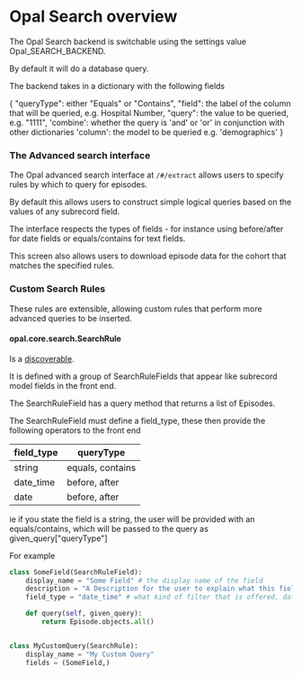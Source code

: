 # Opal Search overview

The Opal Search backend is switchable using the settings value Opal_SEARCH_BACKEND.

By default it will do a database query.

The backend takes in a dictionary with the following fields

{
      "queryType": either "Equals" or "Contains",
      "field": the label of the column that will be queried, e.g. Hospital Number,
      "query": the value to be queried, e.g. "1111",
      'combine': whether the query is 'and' or 'or' in conjunction with other dictionaries
      'column': the model to be queried e.g. 'demographics'
}


### The Advanced search interface

The Opal advanced search interface at `/#/extract` allows users to specify rules by which to query for episodes.

By default this allows users to construct simple logical queries based on the values of any subrecord field.

The interface respects the types of fields - for instance using before/after for date fields or equals/contains
for text fields.

This screen also allows users to download episode data for the cohort that matches the specified rules.

### Custom Search Rules

These rules are extensible, allowing custom rules that perform more advanced queries to be inserted.

#### opal.core.search.SearchRule

Is a [discoverable](../guides/discoverable.md).

It is defined with a group of SearchRuleFields that appear like subrecord model fields in the
front end.

The SearchRuleField has a query method that returns a list of Episodes.

The SearchRuleField must define a field_type, these then provide the following operators
to the front end

|  field_type | queryType   |
|---|---|
|  string | equals, contains  |
|  date_time | before, after  |
|  date | before, after  |

ie if you state the field is a string, the user will be provided with an
equals/contains, which will be passed to the query as given_query["queryType"]



For example

```python
class SomeField(SearchRuleField):
    display_name = "Some Field" # the display name of the field
    description = "A Description for the user to explain what this field means"
    field_type = "date_time" # what kind of filter that is offered, datetime will off before and after

    def query(self, given_query):
        return Episode.objects.all()


class MyCustomQuery(SearchRule):
    display_name = "My Custom Query"
    fields = (SomeField,)
```
